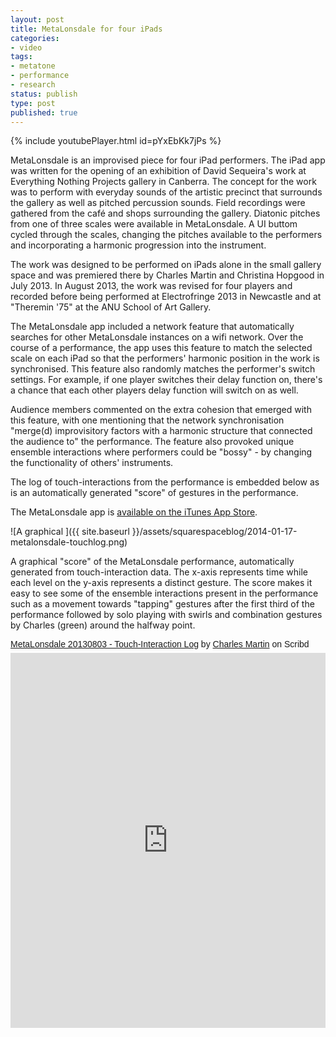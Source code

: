 ```yaml
---
layout: post
title: MetaLonsdale for four iPads
categories:
- video
tags:
- metatone
- performance
- research
status: publish
type: post
published: true
---
```


<!-- https://youtu.be/pYxEbKk7jPs -->

{% include youtubePlayer.html id=pYxEbKk7jPs %}

MetaLonsdale is an improvised piece for four iPad performers. The iPad app was written for the opening of an exhibition of David Sequeira's work at Everything Nothing Projects gallery in Canberra. The concept for the work was to perform with everyday sounds of the artistic precinct that surrounds the gallery as well as pitched percussion sounds. Field recordings were gathered from the café and shops surrounding the gallery. Diatonic pitches from one of three scales were available in MetaLonsdale. A UI buttom cycled through the scales, changing the pitches available to the performers and incorporating a harmonic progression into the instrument.

The work was designed to be performed on iPads alone in the small gallery space and was premiered there by Charles Martin and Christina Hopgood in July 2013. In August 2013, the work was revised for four players and recorded before being performed at Electrofringe 2013 in Newcastle and at "Theremin '75" at the ANU School of Art Gallery.

The MetaLonsdale app included a network feature that automatically searches for other MetaLonsdale instances on a wifi network. Over the course of a performance, the app uses this feature to match the selected scale on each iPad so that the performers' harmonic position in the work is synchronised. This feature also randomly matches the performer's switch settings. For example, if one player switches their delay function on, there's a chance that each other players delay function will switch on as well.

Audience members commented on the extra cohesion that emerged with this feature, with one mentioning that the network synchronisation "merge(d) improvisitory factors with a harmonic structure that connected the audience to" the performance. The feature also provoked unique ensemble interactions where performers could be "bossy" - by changing the functionality of others' instruments.

The log of touch-interactions from the performance is embedded below as is an automatically generated "score" of gestures in the performance.

The MetaLonsdale app is [available on the iTunes App Store](https://itunes.apple.com/au/app/metalonsdale/id694075948?mt=8).
       
![A graphical ]({{ site.baseurl }}/assets/squarespaceblog/2014-01-17-metalonsdale-touchlog.png) 

A graphical "score" of the MetaLonsdale performance, automatically generated from touch-interaction data. The x-axis represents time while each level on the y-axis represents a distinct gesture. The score makes it easy to see some of the ensemble interactions present in the performance such as a movement towards "tapping" gestures after the first third of the performance followed by solo playing with swirls and combination gestures by Charles (green) around the halfway point. 
   
<!-- [MetaLonsdale 20130803 - Touch-Interaction Log](http://www.scribd.com/doc/200272377/MetaLonsdale-20130803-Touch-Interaction-Log) -->

<p  style=" margin: 12px auto 6px auto; font-family: Helvetica,Arial,Sans-serif; font-style: normal; font-variant: normal; font-weight: normal; font-size: 14px; line-height: normal; font-size-adjust: none; font-stretch: normal; -x-system-font: none; display: block;">   <a title="View MetaLonsdale 20130803 - Touch-Interaction Log on Scribd" href="https://www.scribd.com/doc/200272377/MetaLonsdale-20130803-Touch-Interaction-Log#from_embed"  style="text-decoration: underline;" >MetaLonsdale 20130803 - Touch-Interaction Log</a> by <a title="View Charles Martin's profile on Scribd" href="https://www.scribd.com/user/122304397/Charles-Martin#from_embed"  style="text-decoration: underline;" >Charles Martin</a> on Scribd</p><iframe class="scribd_iframe_embed" title="MetaLonsdale 20130803 - Touch-Interaction Log" src="https://www.scribd.com/embeds/200272377/content?start_page=1&view_mode=scroll&access_key=key-1fo731ngby088p6bfioa&show_recommendations=true" data-auto-height="false" data-aspect-ratio="0.7729220222793488" scrolling="no" id="doc_3440" width="100%" height="600" frameborder="0"></iframe>